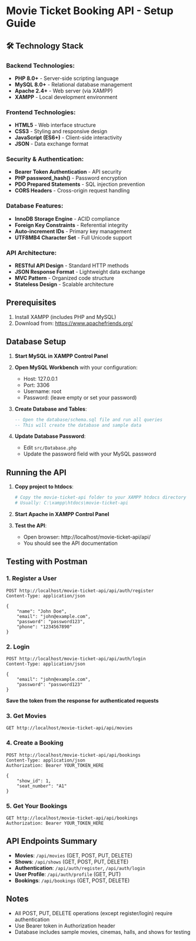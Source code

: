 # Movie Ticket Booking API - Setup Guide

## 🛠️ **Technology Stack**

### **Backend Technologies:**
- **PHP 8.0+** - Server-side scripting language
- **MySQL 8.0+** - Relational database management
- **Apache 2.4+** - Web server (via XAMPP)
- **XAMPP** - Local development environment

### **Frontend Technologies:**
- **HTML5** - Web interface structure
- **CSS3** - Styling and responsive design  
- **JavaScript (ES6+)** - Client-side interactivity
- **JSON** - Data exchange format

### **Security & Authentication:**
- **Bearer Token Authentication** - API security
- **PHP password_hash()** - Password encryption
- **PDO Prepared Statements** - SQL injection prevention
- **CORS Headers** - Cross-origin request handling

### **Database Features:**
- **InnoDB Storage Engine** - ACID compliance
- **Foreign Key Constraints** - Referential integrity
- **Auto-increment IDs** - Primary key management
- **UTF8MB4 Character Set** - Full Unicode support

### **API Architecture:**
- **RESTful API Design** - Standard HTTP methods
- **JSON Response Format** - Lightweight data exchange
- **MVC Pattern** - Organized code structure
- **Stateless Design** - Scalable architecture

## Prerequisites
1. Install XAMPP (includes PHP and MySQL)
2. Download from: https://www.apachefriends.org/

## Database Setup

1. **Start MySQL in XAMPP Control Panel**

2. **Open MySQL Workbench** with your configuration:
   - Host: 127.0.0.1
   - Port: 3306
   - Username: root
   - Password: (leave empty or set your password)

3. **Create Database and Tables**:
   ```sql
   -- Open the database/schema.sql file and run all queries
   -- This will create the database and sample data
   ```

4. **Update Database Password**:
   - Edit `src/Database.php`
   - Update the password field with your MySQL password

## Running the API

1. **Copy project to htdocs**:
   ```bash
   # Copy the movie-ticket-api folder to your XAMPP htdocs directory
   # Usually: C:\xampp\htdocs\movie-ticket-api
   ```

2. **Start Apache in XAMPP Control Panel**

3. **Test the API**:
   - Open browser: http://localhost/movie-ticket-api/api/
   - You should see the API documentation

## Testing with Postman

### 1. Register a User
```
POST http://localhost/movie-ticket-api/api/auth/register
Content-Type: application/json

{
    "name": "John Doe",
    "email": "john@example.com",
    "password": "password123",
    "phone": "1234567890"
}
```

### 2. Login
```
POST http://localhost/movie-ticket-api/api/auth/login
Content-Type: application/json

{
    "email": "john@example.com",
    "password": "password123"
}
```
**Save the token from the response for authenticated requests**

### 3. Get Movies
```
GET http://localhost/movie-ticket-api/api/movies
```

### 4. Create a Booking
```
POST http://localhost/movie-ticket-api/api/bookings
Content-Type: application/json
Authorization: Bearer YOUR_TOKEN_HERE

{
    "show_id": 1,
    "seat_number": "A1"
}
```

### 5. Get Your Bookings
```
GET http://localhost/movie-ticket-api/api/bookings
Authorization: Bearer YOUR_TOKEN_HERE
```

## API Endpoints Summary

- **Movies**: `/api/movies` (GET, POST, PUT, DELETE)
- **Shows**: `/api/shows` (GET, POST, PUT, DELETE)
- **Authentication**: `/api/auth/register`, `/api/auth/login`
- **User Profile**: `/api/auth/profile` (GET, PUT)
- **Bookings**: `/api/bookings` (GET, POST, DELETE)

## Notes
- All POST, PUT, DELETE operations (except register/login) require authentication
- Use Bearer token in Authorization header
- Database includes sample movies, cinemas, halls, and shows for testing
